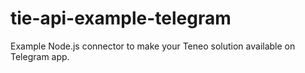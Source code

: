 # tie-api-example-telegram
Example Node.js connector to make your Teneo solution available on Telegram app.
